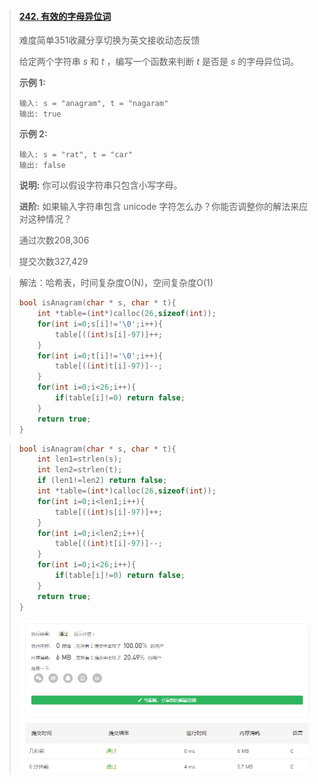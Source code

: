 > #### [242. 有效的字母异位词](https://leetcode-cn.com/problems/valid-anagram/)
>
> 难度简单351收藏分享切换为英文接收动态反馈
>
> 给定两个字符串 *s* 和 *t* ，编写一个函数来判断 *t* 是否是 *s* 的字母异位词。
>
> **示例 1:**
>
> ```
> 输入: s = "anagram", t = "nagaram"
> 输出: true
> ```
>
> **示例 2:**
>
> ```
> 输入: s = "rat", t = "car"
> 输出: false
> ```
>
> **说明:**
> 你可以假设字符串只包含小写字母。
>
> **进阶:**
> 如果输入字符串包含 unicode 字符怎么办？你能否调整你的解法来应对这种情况？
>
> 通过次数208,306
>
> 提交次数327,429

> 解法：哈希表，时间复杂度O(N)，空间复杂度O(1)
>
> ```c
> bool isAnagram(char * s, char * t){
>     int *table=(int*)calloc(26,sizeof(int));
>     for(int i=0;s[i]!='\0';i++){
>         table[((int)s[i]-97)]++;
>     }
>     for(int i=0;t[i]!='\0';i++){
>         table[((int)t[i]-97)]--;
>     }
>     for(int i=0;i<26;i++){
>         if(table[i]!=0) return false;
>     }
>     return true;
> }
> ```

> ```c
> bool isAnagram(char * s, char * t){
>     int len1=strlen(s);
>     int len2=strlen(t);
>     if (len1!=len2) return false;
>     int *table=(int*)calloc(26,sizeof(int));
>     for(int i=0;i<len1;i++){
>         table[((int)s[i]-97)]++;
>     }
>     for(int i=0;i<len2;i++){
>         table[((int)t[i]-97)]--;
>     }
>     for(int i=0;i<26;i++){
>         if(table[i]!=0) return false;
>     }
>     return true;
> }
> ```
>
> ![image-20210305151910592](image\image-20210305151910592.png)